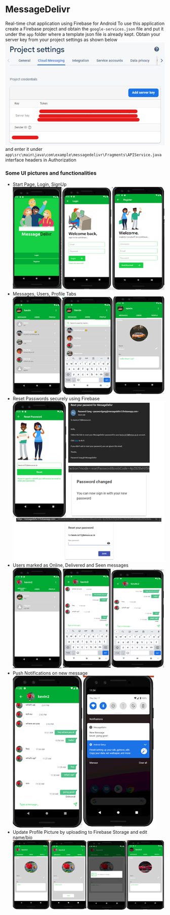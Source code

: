# MessageDelivr
Real-time chat application using Firebase for Android
To use this application create a Firebase project and obtain the ```google-services.json``` file and put it under the ```app``` folder where a template json file is already kept. Obtain your server key from your project settings as shown below
![Server Key Image](repopic/serverkey.png?raw=true "Server Key Image")  
and enter it under ``` app\src\main\java\com\example\messagedelivr\Fragments\APIService.java``` interface headers in Authorization
### Some UI pictures and functionalities
* Start Page, Login, SignUp  
![Home](repopic/home.png?raw=true "Home")  
* Messages, Users, Profile Tabs  
![Tabs](repopic/tabs.png?raw=true "Tabs")  
* Reset Passwords securely using Firebase  
![Reset](repopic/reset.png?raw=true "Reset")  
* Users marked as Online, Delivered and Seen messages  
![Online](repopic/online.png?raw=true "Online")  
* Push Notifications on new message  
![Push](repopic/push.png?raw=true "Push")  
* Update Profile Picture by uploading to Firebase Storage and edit name/bio  
![Update](repopic/update.png?raw=true "Update")  